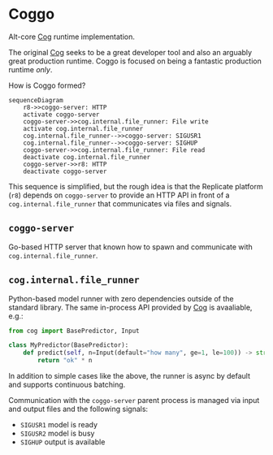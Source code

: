 Coggo
=====

Alt-core [Cog] runtime implementation.

The original [Cog] seeks to be a great developer tool and also an arguably great
production runtime. Coggo is focused on being a fantastic production runtime _only_.

How is Coggo formed?

```mermaid
sequenceDiagram
    r8->>coggo-server: HTTP
    activate coggo-server
    coggo-server->>cog.internal.file_runner: File write
    activate cog.internal.file_runner
    cog.internal.file_runner-->>coggo-server: SIGUSR1
    cog.internal.file_runner-->>coggo-server: SIGHUP
    coggo-server->>cog.internal.file_runner: File read
    deactivate cog.internal.file_runner
    coggo-server->>r8: HTTP
    deactivate coggo-server
```

This sequence is simplified, but the rough idea is that the Replicate platform (`r8`)
depends on `coggo-server` to provide an HTTP API in front of a `cog.internal.file_runner`
that communicates via files and signals.

## `coggo-server`

Go-based HTTP server that known how to spawn and communicate with
`cog.internal.file_runner`.

## `cog.internal.file_runner`

Python-based model runner with zero dependencies outside of the standard library.
The same in-process API provided by [Cog] is avaaliable, e.g.:

```python
from cog import BasePredictor, Input

class MyPredictor(BasePredictor):
    def predict(self, n=Input(default="how many", ge=1, le=100)) -> str:
        return "ok" * n
```

In addition to simple cases like the above, the runner is async by default and supports
continuous batching.

Communication with the `coggo-server` parent process is managed via input and output files
and the following signals:

- `SIGUSR1` model is ready
- `SIGUSR2` model is busy
- `SIGHUP` output is available

[Cog]: <https://github.com/replicate/cog>
